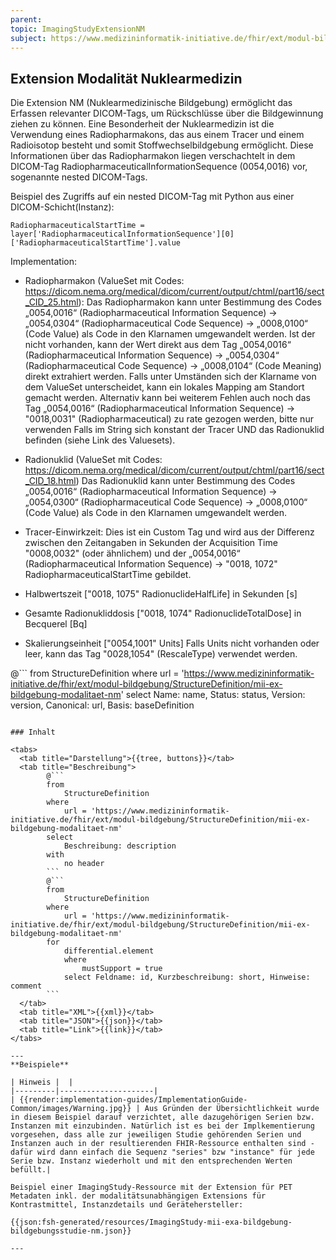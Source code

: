 ```yaml
---
parent:
topic: ImagingStudyExtensionNM
subject: https://www.medizininformatik-initiative.de/fhir/ext/modul-bildgebung/StructureDefinition/mii-ex-bildgebung-modalitaet-nm
---
```


## Extension Modalität Nuklearmedizin

Die Extension NM (Nuklearmedizinische Bildgebung) ermöglicht das Erfassen relevanter DICOM-Tags, um Rückschlüsse über die Bildgewinnung ziehen zu können.
Eine Besonderheit der Nuklearmedizin ist die Verwendung eines Radiopharmakons, das aus einem Tracer und einem Radioisotop besteht und somit Stoffwechselbildgebung ermöglicht.
Diese Informationen über das Radiopharmakon liegen verschachtelt in dem DICOM-Tag RadiopharmaceuticalInformationSequence (0054,0016) vor, sogenannte nested DICOM-Tags.

Beispiel des Zugriffs auf ein nested DICOM-Tag mit Python aus einer DICOM-Schicht(Instanz):
    
    RadiopharmaceuticalStartTime = layer['RadiopharmaceuticalInformationSequence'][0]['RadiopharmaceuticalStartTime'].value

Implementation:
    
* Radiopharmakon (ValueSet mit Codes: https://dicom.nema.org/medical/dicom/current/output/chtml/part16/sect_CID_25.html):
Das Radiopharmakon kann unter Bestimmung des Codes „0054,0016“ (Radiopharmaceutical Information Sequence) → „0054,0304“ (Radiopharmaceutical Code Sequence)  → „0008,0100“ (Code Value) als Code in den Klarnamen umgewandelt werden.
Ist der nicht vorhanden, kann der Wert direkt aus dem Tag „0054,0016“ (Radiopharmaceutical Information Sequence) → „0054,0304“ (Radiopharmaceutical Code Sequence)  → „0008,0104“ (Code Meaning) direkt extrahiert werden. Falls unter Umständen sich der Klarname von dem ValueSet unterscheidet, kann ein lokales Mapping am Standort gemacht werden. Alternativ kann bei weiterem Fehlen auch noch das Tag „0054,0016“ (Radiopharmaceutical Information Sequence) → "0018,0031" (Radiopharmaceutical) zu rate gezogen werden, bitte nur verwenden Falls im String sich konstant der Tracer UND das Radionuklid befinden (siehe Link des Valuesets).

* Radionuklid (ValueSet mit Codes: https://dicom.nema.org/medical/dicom/current/output/chtml/part16/sect_CID_18.html)
Das Radionuklid kann unter Bestimmung des Codes „0054,0016“ (Radiopharmaceutical Information Sequence) → „0054,0300“ (Radiopharmaceutical Code Sequence)  → „0008,0100“ (Code Value) als Code in den Klarnamen umgewandelt werden.
          
* Tracer-Einwirkzeit:
Dies ist ein Custom Tag und wird aus der Differenz zwischen den Zeitangaben in Sekunden der Acquisition Time "0008,0032" (oder ähnlichem) und der „0054,0016“ (Radiopharmaceutical Information Sequence) → "0018, 1072" RadiopharmaceuticalStartTime gebildet.

* Halbwertszeit ["0018, 1075" RadionuclideHalfLife] in Sekunden [s]

* Gesamte Radionukliddosis ["0018, 1074" RadionuclideTotalDose] in Becquerel [Bq] 

* Skalierungseinheit ["0054,1001" Units]
Falls Units nicht vorhanden oder leer, kann das Tag "0028,1054" (RescaleType) verwendet werden.

@```
from
    StructureDefinition
where
    url = 'https://www.medizininformatik-initiative.de/fhir/ext/modul-bildgebung/StructureDefinition/mii-ex-bildgebung-modalitaet-nm'
select
    Name: name, Status: status, Version: version, Canonical: url, Basis: baseDefinition
```

### Inhalt

<tabs>
  <tab title="Darstellung">{{tree, buttons}}</tab>
  <tab title="Beschreibung">
        @```
        from
	        StructureDefinition
        where
	        url = 'https://www.medizininformatik-initiative.de/fhir/ext/modul-bildgebung/StructureDefinition/mii-ex-bildgebung-modalitaet-nm'
        select
	        Beschreibung: description
        with
            no header
        ```
        @```
        from
            StructureDefinition
        where
            url = 'https://www.medizininformatik-initiative.de/fhir/ext/modul-bildgebung/StructureDefinition/mii-ex-bildgebung-modalitaet-nm'
        for
            differential.element
            where
                mustSupport = true
            select Feldname: id, Kurzbeschreibung: short, Hinweise: comment
        ```
  </tab>
  <tab title="XML">{{xml}}</tab>
  <tab title="JSON">{{json}}</tab>
  <tab title="Link">{{link}}</tab>
</tabs>

--- 
**Beispiele**

| Hinweis |  |
|---------|---------------------|
| {{render:implementation-guides/ImplementationGuide-Common/images/Warning.jpg}} | Aus Gründen der Übersichtlichkeit wurde in diesem Beispiel darauf verzichtet, alle dazugehörigen Serien bzw. Instanzen mit einzubinden. Natürlich ist es bei der Implkementierung vorgesehen, dass alle zur jeweiligen Studie gehörenden Serien und Instanzen auch in der resultierenden FHIR-Ressource enthalten sind - dafür wird dann einfach die Sequenz "series" bzw "instance" für jede Serie bzw. Instanz wiederholt und mit den entsprechenden Werten befüllt.|

Beispiel einer ImagingStudy-Ressource mit der Extension für PET Metadaten inkl. der modalitätsunabhängigen Extensions für Kontrastmittel, Instanzdetails und Gerätehersteller:

{{json:fsh-generated/resources/ImagingStudy-mii-exa-bildgebung-bildgebungsstudie-nm.json}}

---
